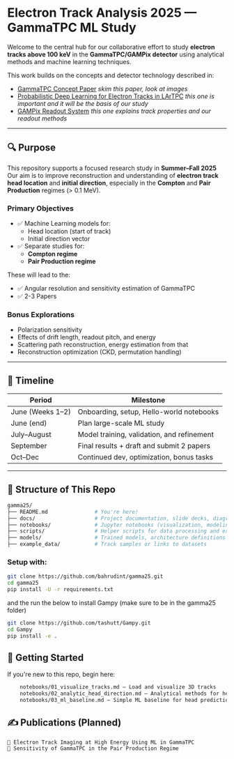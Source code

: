 # Electron Track Analysis 2025 — GammaTPC ML Study

Welcome to the central hub for our collaborative effort to study **electron tracks above 100 keV** in the **GammaTPC/GAMPix detector** using analytical methods and machine learning techniques.

This work builds on the concepts and detector technology described in:
- [GammaTPC Concept Paper](https://arxiv.org/abs/2502.14841) _skim this paper, look at images_
- [Probabilistic Deep Learning for Electron Tracks in LArTPC](https://arxiv.org/abs/2207.07805) _this one is important and it will be the basis of our study_
- [GAMPix Readout System](https://arxiv.org/abs/2402.00902) _this one explains track properties and our readout methods_ 

---

## 🔍 Purpose

This repository supports a focused research study in **Summer–Fall 2025**
Our aim is to improve reconstruction and understanding of **electron track head location** and **initial direction**, especially in the **Compton** and **Pair Production** regimes (> 0.1 MeV).

### Primary Objectives

- ✅ Machine Learning models for:
  - Head location (start of track)
  - Initial direction vector
- ✅ Separate studies for:
  - **Compton regime**
  - **Pair Production regime**

These will lead to the:
- ✅ Angular resolution and sensitivity estimation of GammaTPC
- ✅ 2-3 Papers 

### Bonus Explorations
- Polarization sensitivity
- Effects of drift length, readout pitch, and energy
- Scattering path reconstruction, energy estimation from that
- Reconstruction optimization (CKD, permutation handling)

---

## 📆 Timeline

| Period | Milestone |
|--------|-----------|
| June (Weeks 1–2) | Onboarding, setup, Hello-world notebooks |
| June (end) | Plan large-scale ML study |
| July–August | Model training, validation, and refinement |
| September | Final results + draft and submit 2 papers |
| Oct–Dec | Continued dev, optimization, bonus tasks |

---

## 🧠 Structure of This Repo

```bash
gamma25/
├── README.md               # You're here!
├── docs/                   # Project documentation, slide decks, diagrams
├── notebooks/              # Jupyter notebooks (visualization, modeling, etc.)
├── scripts/                # Helper scripts for data processing and experiments
├── models/                 # Trained models, architecture definitions
├── example_data/           # Track samples or links to datasets
```

### Setup with:
```bash
git clone https://github.com/bahrudint/gamma25.git
cd gamma25
pip install -U -r requirements.txt
```
and the run the below to install Gampy (make sure to be in the gamma25 folder)

```bash
git clone https://github.com/tashutt/Gampy.git
cd Gampy
pip install -e .
```

## 🧪 Getting Started

If you're new to this repo, begin here:
```bash
    notebooks/01_visualize_tracks.md — Load and visualize 3D tracks
    notebooks/02_analytic_head_direction.md — Analytical methods for head/direction
    notebooks/03_ml_baseline.md — Simple ML baseline for head prediction
```


## ✍️ Publications (Planned)
    📄 Electron Track Imaging at High Energy Using ML in GammaTPC
    📄 Sensitivity of GammaTPC in the Pair Production Regime
